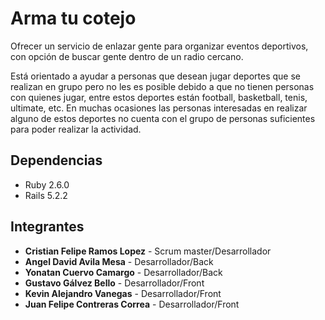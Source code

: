 # Arma tu cotejo


Ofrecer un servicio de enlazar gente para organizar eventos deportivos, con opción de buscar gente dentro de un radio cercano.


Está orientado a ayudar a personas que desean jugar deportes que se realizan en grupo pero no les es posible debido a que no tienen personas con quienes jugar, entre estos deportes están football, basketball, tenis, ultimate, etc. En muchas ocasiones las personas interesadas en realizar alguno de estos deportes no cuenta con el grupo de personas suficientes para poder realizar la actividad.  

## Dependencias


* Ruby 2.6.0
* Rails 5.2.2


## Integrantes

* __Cristian Felipe Ramos Lopez__  - Scrum master/Desarrollador
* __Angel David Avila Mesa__ - Desarrollador/Back
* __Yonatan Cuervo Camargo__ - Desarrollador/Back
* __Gustavo Gálvez Bello__ - Desarrollador/Front
* __Kevin Alejandro Vanegas__ - Desarrollador/Front
* __Juan Felipe Contreras Correa__ - Desarrollador/Front
